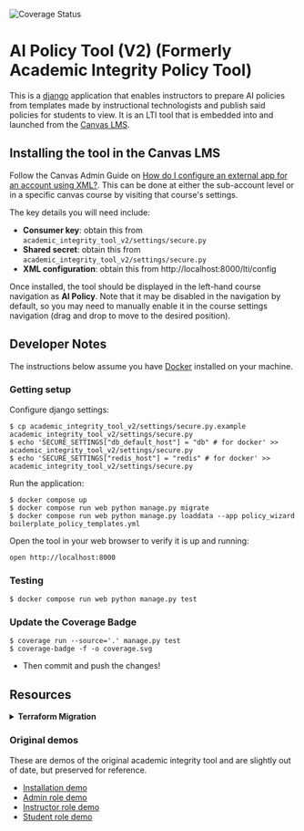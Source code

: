 ![Coverage Status](./coverage.svg)

# AI Policy Tool (V2) (Formerly Academic Integrity Policy Tool)

This is a [django](https://www.djangoproject.com/) application that enables instructors to prepare AI policies from templates made by instructional technologists and publish said policies for students to view. It is an LTI tool that is embedded into and launched from the [Canvas LMS](https://www.instructure.com/canvas).

## Installing the tool in the Canvas LMS

Follow the Canvas Admin Guide on [How do I configure an external app for an account using XML?](https://community.canvaslms.com/t5/Admin-Guide/How-do-I-configure-an-external-app-for-an-account-using-XML/ta-p/221). This can be done at either the sub-account level or in a specific canvas course by visiting that course's settings.

The key details you will need include:

- **Consumer key**: obtain this from `academic_integrity_tool_v2/settings/secure.py`
- **Shared secret**: obtain this from `academic_integrity_tool_v2/settings/secure.py`
- **XML configuration**: obtain this from http://localhost:8000/lti/config

Once installed, the tool should be displayed in the left-hand course navigation as **AI Policy**. Note that it may be disabled in the navigation by default, so you may need to manually enable it in the course settings navigation (drag and drop to move to the desired position).

## Developer Notes

The instructions below assume you have [Docker](https://www.docker.com/) installed on your machine.

### Getting setup

Configure django settings:

```
$ cp academic_integrity_tool_v2/settings/secure.py.example academic_integrity_tool_v2/settings/secure.py
$ echo 'SECURE_SETTINGS["db_default_host"] = "db" # for docker' >> academic_integrity_tool_v2/settings/secure.py
$ echo 'SECURE_SETTINGS["redis_host"] = "redis" # for docker' >> academic_integrity_tool_v2/settings/secure.py
```

Run the application:

```
$ docker compose up
$ docker compose run web python manage.py migrate
$ docker compose run web python manage.py loaddata --app policy_wizard boilerplate_policy_templates.yml
```

Open the tool in your web browser to verify it is up and running:

```
open http://localhost:8000
```

### Testing

```
$ docker compose run web python manage.py test
```

### Update the Coverage Badge

```
$ coverage run --source='.' manage.py test
$ coverage-badge -f -o coverage.svg
```
- Then commit and push the changes!

## Resources

<details>
<summary><strong>Terraform Migration</strong></summary>


Documents how environment variables and secrets are currently handled via Ansible and S3 (legacy), and how they will be managed after migrating to Terraform/ECS. It also includes practical lookup references to support migration.

#### 1. Current Setup: Ansible + S3

**How It Works**
- **Storage:** All secrets & variables reside in S3 (`tlt-secure-settings`) organized by environment (`dev`, `prod`, etc.).
- **Loading:** The Ansible playbook (`django_deploy.yml` in `tlt-ops/ansible/`) loads these with the `huit-at.s3-vars` role, based on the target environment.
- **Templating:** Templates like `secure.py.j2` or `.env.j2` are rendered with secret values and placed into the Django project.
- **Environment selection:** The deployment command you run specifies which S3 object gets loaded.
- **Injection:** Both secrets (e.g., `DJANGO_SECRET_KEY`, `db_default_password`) and config (e.g., `redis_host`) are injected this way.

#### 2. Migration Plan: Terraform + ECS

- **Secrets:** Will move to AWS Parameter Store or Secrets Manager; ECS tasks fetch them directly.
- **Config variables (non-secrets):** Will be set as environment variables in the Terraform ECS service/task definition.
- **No more S3/Ansible indirection:** Direct injection into container, not via template files.
- **Variable names:** Should remain unchanged during migration.

**Migration Steps**
1. Identify all current environment secrets/configs in S3 for each environment.
2. Migrate secrets to Parameter Store/Secrets Manager.
3. Set non-secrets as environment variables in Terraform.
4. Refactor Django’s config (`secure.py`) to pull settings from OS environment variables (not files).

#### 3. Variable Reference Tables

Here are the environment variables and secrets found in the project, how they are sourced today, and where they should go during migration.

<details>
<summary><strong>Secrets for Param Store</strong></summary>

These variables are considered sensitive and are managed through a secure parameter store.

| Variable Name (Core)   | Secure | Where Set      | Where Consumed (settings file)      | Aliases Powered           | S3 Bucket Source                                   | Param Store Path                                  |
|------------------------|--------|---------------|-------------------------------------|---------------------------|----------------------------------------------------|---------------------------------------------------|
| DJANGO_SECRET_KEY      | Yes    | asgi.py, manage.py | settings/aws.py, settings/local.py | SECRET_KEY                | tlt-secure-settings/{{env}}/django/atg/settings.yml| /dev/academic_integrity_tool_v2/django_secret_key |
| DB_HOST                | Yes    | secure.py     | settings/base.py                    | db_default_host           | tlt-secure-settings/{{env}}/django/atg/settings.yml<br>Points to:<br>tlt-secure-settings/{{env}}/aws.yml<br>aws_postgres_host | /dev/academic_integrity_tool_v2/db_host           |
| DB_PORT                | Yes    | secure.py     | settings/base.py                    | db_default_port           | tlt-secure-settings/{{env}}/django/atg/settings.yml<br>Points to:<br>tlt-secure-settings/{{env}}/aws.yml<br>aws_postgres_port | /dev/academic_integrity_tool_v2/db_port           |
| DB_NAME                | Yes    | secure.py   | settings/base.py                    | db_default_name, POSTGRES_DB | tlt-secure-settings/{{env}}/django/atg/settings.yml| /dev/academic_integrity_tool_v2/db_name           |
| DB_USER                | Yes    | secure.py   | settings/base.py                    | db_default_user, POSTGRES_USER | tlt-secure-settings/{{env}}/django/atg/settings.yml| /dev/academic_integrity_tool_v2/db_user           |
| DB_PASSWORD            | Yes    | secure.py   | settings/base.py                    | db_default_password, POSTGRES_PASSWORD | tlt-secure-settings/{{env}}/django/atg/settings.yml| /dev/academic_integrity_tool_v2/db_password       |
| REDIS_HOST             | Yes    | secure.py     | settings/base.py                    |                           | tlt-secure-settings/{{env}}/django/atg/settings.yml<br>Points to:<br>tlt-secure-settings/{{env}}/aws.yml<br>aws_redis_host | /dev/academic_integrity_tool_v2/redis_host        |
| REDIS_PORT             | Yes    | secure.py     | settings/base.py                    |                           | tlt-secure-settings/{{env}}/django/atg/settings.yml<br>Points to:<br>tlt-secure-settings/{{env}}/aws.yml<br>aws_redis_port | /dev/academic_integrity_tool_v2/redis_port        |
| CONSUMER_KEY           | Yes    | secure.py   | settings/base.py                    |                           | tlt-secure-settings/{{env}}/django/atg/settings.yml| /dev/academic_integrity_tool_v2/consumer_key      |
| LTI_SECRET             | Yes    | secure.py   | settings/base.py                    |                           | tlt-secure-settings/{{env}}/django/atg/settings.yml| /dev/academic_integrity_tool_v2/lti_secret        |
| EMAIL_HOST_PASSWORD    | Yes    | settings/aws.py    | settings/aws.py                     |                           | None Provided                                       | None                                              |

</details>

<details>
<summary><strong>Environment Variables for Terraform</strong></summary>

These variables are typically set as environment variables and are often managed or provisioned via Terraform.

| Variable Name (Core)   | Where Set      | Where Consumed (settings file)      | Dev/Prod/AWS/Other | Aliases Powered           | S3 Bucket Source / From                                 | Dev Value                        | Prod Value                       |
|------------------------|---------------|-------------------------------------|--------------------|---------------------------|---------------------------------------------------------|-----------------------------------|----------------------------------|
| X_FRAME_OPTIONS        | secure.py     | settings/base.py                    | Dev, Prod, AWS     |                           | tlt-secure-settings/{{env}}/django/atg/settings.yml     | 'ALLOW-FROM https://canvas.dev.tlt.harvard.edu/' | 'ALLOW-FROM https://canvas.harvard.edu' |
| DJANGO_SETTINGS_MODULE | env var / compose / manage.py | manage.py, wsgi.py, docker-compose | Dev, Prod, AWS     |                           | Conditions set in wsgi.py, manage.py                    | academic_integrity_tool_v2.settings.aws | academic_integrity_tool_v2.settings.aws |
| HELP_EMAIL_ADDRESS     | secure.py or .env.example | settings/base.py                    | Dev, Prod, AWS     |                           | tlt-secure-settings/{{env}}/django/atg/settings.yml     | atg@fas.harvard.edu              | ithelp@harvard.edu               |
| ENABLE_DEBUG           | secure.py     | settings/aws.py, settings/local.py  | Dev, Prod, AWS     |                           | tlt-secure-settings/{{env}}/django/atg/settings.yml     | True                             | False                            |
| DEFAULT_CACHE_TIMEOUT_SECS | settings/base.py | settings/base.py                    | Dev, Prod, AWS     |                           | None Provided                                            | 300                               | 300                              |
| LOG_LEVEL              | secure.py     | settings/base.py                    | Dev, Prod, AWS     |                           | tlt-secure-settings/{{env}}/django/atg/settings.yml     | DEBUG                            | INFO                             |
| LOG_ROOT               | secure.py     | settings/base.py                    | Dev, Prod, AWS     |                           | tlt-secure-settings/{{env}}/django/atg/settings.yml     | /var/opt/django/log/             | /var/opt/django/log/             |
| EMAIL_HOST_USER        | settings/aws.py| settings/aws.py                     | Dev, Prod, AWS     |                           | tlt-secure-settings/{{env}}/django/atg/settings.yml     | None Provided                                | None Provided                               |
                        |

</details>

<details>
<summary><strong>S3 Bucket/Object Lookup Table</strong></summary>

This table provides the exact S3 bucket and object paths for each environment variable or secret, including any cross-references to other buckets (such as AWS infrastructure values).

| Variable Name      | S3 Bucket/Object Path (Primary)                      | S3 Object Key/Section           | S3 Bucket/Object Path (AWS/Other)                       | S3 Object Key/Section (AWS/Other) | Notes/Instructions                        |
|--------------------|-----------------------------------------------------|-------------------------------|---------------------------------------------------------|-------------------------------|-------------------------------------------|
| DJANGO_SECRET_KEY  | tlt-secure-settings/{{env}}/django/atg/settings.yml | academic_integrity_tool_v2     |                                                         |                               | Look for `DJANGO_SECRET_KEY` key          |
| DB_HOST            | tlt-secure-settings/{{env}}/django/atg/settings.yml | defaults.db_default_host       | tlt-secure-settings/{{env}}/aws.yml                     | aws_postgres_host             | Use value from `aws_postgres_host`        |
| REDIS_HOST         | tlt-secure-settings/{{env}}/django/atg/settings.yml | defaults.redis_host            | tlt-secure-settings/{{env}}/aws.yml                     | aws_redis_host                 | Use value from `aws_redis_host`           |
| DB_PORT            | tlt-secure-settings/{{env}}/django/atg/settings.yml | defaults.db_default_port       | tlt-secure-settings/{{env}}/aws.yml                     | aws_postgres_port              | Use value from `aws_postgres_port`        |
| REDIS_PORT         | tlt-secure-settings/{{env}}/django/atg/settings.yml | defaults.redis_port            | tlt-secure-settings/{{env}}/aws.yml                     | aws_redis_port                 | Use value from `aws_redis_port`           |
| DB_NAME            | tlt-secure-settings/{{env}}/django/atg/settings.yml | academic_integrity_tool_v2.db_default_name |                                                 |                               | Look for `DB_NAME` or `db_default_name`   |
| DB_USER            | tlt-secure-settings/{{env}}/django/atg/settings.yml | academic_integrity_tool_v2.db_default_user |                                                 |                               | Look for `DB_USER` or `db_default_user`   |
| DB_PASSWORD        | tlt-secure-settings/{{env}}/django/atg/settings.yml | academic_integrity_tool_v2.db_default_password |                                         |                               | Look for `DB_PASSWORD` or `db_default_password` |
| CONSUMER_KEY       | tlt-secure-settings/{{env}}/django/atg/settings.yml | academic_integrity_tool_v2.consumer_key |                                             |                               | Look for `CONSUMER_KEY`                   |
| LTI_SECRET         | tlt-secure-settings/{{env}}/django/atg/settings.yml | academic_integrity_tool_v2.lti_secret |                                               |                               | Look for `LTI_SECRET`                     |
| X_FRAME_OPTIONS    | tlt-secure-settings/{{env}}/django/atg/settings.yml | academic_integrity_tool_v2.x_frame_options |                                         |                               | Look for `X_FRAME_OPTIONS`                |
| DJANGO_SETTINGS_MODULE | N/A                                             | N/A                           | N/A                                                    | N/A                           | Set by environment or process             |
| HELP_EMAIL_ADDRESS | tlt-secure-settings/{{env}}/django/atg/settings.yml | academic_integrity_tool_v2.help_email_address |                                 |                               | Look for `HELP_EMAIL_ADDRESS`             |
| ENABLE_DEBUG       | tlt-secure-settings/{{env}}/django/atg/settings.yml | defaults.enable_debug           |                                                 |                               | Look for `ENABLE_DEBUG`                   |
| LOG_LEVEL          | tlt-secure-settings/{{env}}/django/atg/settings.yml | defaults.log_level              |                                                 |                               | Look for `LOG_LEVEL`                      |
| LOG_ROOT           | tlt-secure-settings/{{env}}/django/atg/settings.yml | defaults.log_root               |                                                 |                               | Look for `LOG_ROOT`                       |
> **Note:**  
> `EMAIL_HOST_USER` and `EMAIL_HOST_PASSWORD` are not managed via S3.  
> - `EMAIL_HOST_USER` is set in `settings/aws.py`.  
> - `EMAIL_HOST_PASSWORD` is set in `settings/aws.py` or via environment variable in production.

> **Tip:**  
> For each variable, check the primary S3 object first. If the value is a reference (e.g., `defaults.db_default_host`), follow the pointer to the AWS S3 object and use the value from the referenced key.

</details>

</details>


### Original demos

These are demos of the original academic integrity tool and are slightly out of date, but preserved for reference.

- [Installation demo](https://harvard.hosted.panopto.com/Panopto/Pages/Viewer.aspx?id=36644539-1b68-4ce1-acba-acbe015a1930)
- [Admin role demo](https://harvard.hosted.panopto.com/Panopto/Pages/Viewer.aspx?id=10b3dc66-21b9-4b14-8e18-acbe015a18c2)
- [Instructor role demo](https://harvard.hosted.panopto.com/Panopto/Pages/Viewer.aspx?id=f0216922-3d38-4866-8eca-acbe015a1900)
- [Student role demo](https://harvard.hosted.panopto.com/Panopto/Pages/Viewer.aspx?id=87f82679-774f-4b47-92ee-acbe015a188e)
